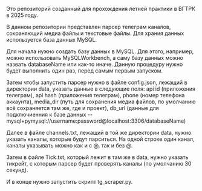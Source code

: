 Это репозиторий созданный для прохождения летней практики в ВГТРК в 2025 году.

В данном репозитории представлен парсер телеграм каналов, сохраняющий медиа файлы и текстовые файлы. Для храния данных используется база данных MySQL.

Для начала нужно создать базу данных в MySQL. Для этого, например, можно использовать MySQLWorkbench, а саму базу данных можно назвать databaseName или как-то иначе. Данную процедуру нужно будет выполнить один раз, перед самым первым запуском.

Затем чтобы запустить парсер нужно в файле config.json, лежащий в директории data, указать данные в следующие поля: api id (приложения телеграм), api hash (приложения телеграм), phone (номер телефона аккаунта), media_dir (путь для сохранения медиа файлов, по умолчанию всё сохраняется там же, где и проект), db_url (данные для подключиенния к базе данных -- mysql+pymysql://username:password@localhost:3306/databaseName)

Далее в файле channels.txt, лежащий в той же директории data, нужно указать каналы, которые будут парситься. На одной строке один канал, каналы указывать можно как и с @, так и без @.

Затем в файле Tick.txt, который лежит в там же в data, нужно указать тикрейт, с которым парсер будет проверять каналы (по умолчанию 30 секунд).

И в конце нужно запустить скрипт tg_scraper.py. 
